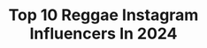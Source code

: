 ---
title: Top 10 Reggae Instagram Influencers In 2024
description: >-
  Find top reggae Instagram influencers in 2024. Most popular hashtags: #mexico #fashion #love.
platform: Instagram
hits: 2387
text_top: See the best Instagram profiles on inBeat.
text_bottom: Our search engine aggregates 2387 Instagram influencers like this for you to pitch.
profiles:
  - username: "labellakath"
    fullname: >-
      Bellakath
    bio: >-
      Booking:+52 56 1110 5061 ⭐️⬇️ Mexican reggaetonera pioneer 💜🇲🇽👸🏻🦁 👑Sello: @lamafiadelperreo_ ✨ YA DISPONIBLE “Kittyponeo” 🎀✨⤵️
    location: "Mexico"
    followers: 2132251
    engagement: 435
    commentsToLikes: 0.002476
    id: ckaozoa0hmnqu0i78vkjm34cz
    verified: false
    hashtags: "#spotifyequal"
  - username: "lauraglentemose"
    fullname: >-
      🌞 Laura Glentemose
    bio: >-
      CPH🇩🇰 studied spanish and lived in 🇪🇸 & South America alone 🇨🇴🇦🇷🇺🇾🇵🇪🇪🇨 enamorada en la vida con reggaeton y bachata todavía 💌lauraglentemose@gmail.com
    location: "Spain"
    followers: 94511
    engagement: 373
    commentsToLikes: 0.003711
    id: ck6tpzsl0olgk0j71350ep0wm
    verified: false
    hashtags: ""
  - username: "bimacho_bstrd"
    fullname: >-
      bimacho
    bio: >-
      🔵 #business 0851-8688-8823 ⚫️ @anggur_ot ⚫️ @morevapor.id ⚫️ @bravesboy_official ⚫️ @lukaofficial86 ⚫️ @reggaendugal
    location: "Indonesia"
    followers: 242586
    engagement: 285
    commentsToLikes: 0.012102
    id: ck14hh7j0abeh0i193vp6xgo6
    verified: false
    hashtags: "#76merdekaheppiii, #76heppiiicommunity, #indonesiaadalahkita, #boogiedownbar"
  - username: "bajabeachfest"
    fullname: >-
      Baja Beach Fest
    bio: >-
      The Reggaeton & Latin Music Festival 🌊August 9th-11th 🏝️Rosarito, MX 🍑Rauw Alejandro, Kali Uchis, Peso Pluma & más 🔊Passes SOLD OUT Lyte Waitlist👇🏽
    location: "Mexico"
    followers: 421904
    engagement: 359
    commentsToLikes: 0.021120
    id: ck0u28h24z6l90i19v3e2pa6o
    verified: true
    hashtags: "#rosarito, #nyc, #menoshatem, #donomar"
  - username: "maltymaiden"
    fullname: >-
      H E A T H E R
    bio: >-
      ➵ The Original MALTY MAIDEN 🍻🧿🍄 ➵ Craft Beer Addict w/ a Fashion Lifestyle * Wife * Mama * Reggae * Camping * CycleBar 📧 heather@maltymaiden.com
    location: "United States"
    followers: 30590
    engagement: 238
    commentsToLikes: 0.032987
    id: ck5zr6mglw0890i14z5axnkzo
    verified: false
    hashtags: "#doubleipa, #florida, #explorepage, #beergirl"
  - username: "ivyqueendiva"
    fullname: >-
      IvyQueenDiva
    bio: >-
      REGGAETON PIONEER MOTHA 🇵🇷
    location: "United States"
    followers: 8864503
    engagement: 162
    commentsToLikes: 0.004064
    id: ck0tw8w3sef8y0i195slng4ad
    verified: true
    hashtags: "#premiosrollingstoneenespa"
  - username: "samuelbromwich"
    fullname: >-
      Sammy | Birmingham & Beyond ✨
    bio: >-
      - Samuel Stephen Bromwich - Just happy 😊 - Model, socialite & reggae icon… Ok, so maybe not the last one, but still - samuelbromwich@googlemail.com ✉️
    location: "United Kingdom"
    followers: 27381
    engagement: 155
    commentsToLikes: 0.048878
    id: ckf5n5oafwuw50j23agau4hco
    verified: false
    hashtags: "#love, #ad, #thehomeofdrinks, #menswear"
  - username: "theclintwarren"
    fullname: >-
      Clint Warren
    bio: >-
      Midwest 🏔️ Reggae Rock USMC🧂🐶🎖US Peace Corps ☮️ iAfrica 🇿🇦
    location: "United States"
    followers: 31212
    engagement: 157
    commentsToLikes: 0.092569
    id: ck6tyjz1a46to0j71ng79tcd2
    verified: false
    hashtags: "#aussiepuppylove, #cellar59, #australianshepherdpuppy, #rootfirecooperative"
  - username: "romanoaspas"
    fullname: >-
      Romano Aspas
    bio: >-
      Crooner del reggaeton Adicto a las orgías emocionales Compositor #esnifandovida #planazo 👇🏻DALE PLAY👇🏻
    location: ""
    followers: 99761
    engagement: 152
    commentsToLikes: 0.044140
    id: ck9wf7uxjnlbd0j78evcicnv0
    verified: false
    hashtags: "#reggaeton, #rd, #canada, #newsingle"
  - username: "macetaminofen"
    fullname: >-
      Alexis Zárraga
    bio: >-
      Soy Ponceño, zambo, escritor, gurú farandulero, filósofo, podcastero, reggaetonólogo, pinto rejas, hago mudanzas y boto escombros. 🇵🇷🦍🪴🍺 @badabelardo
    location: "Brazil"
    followers: 137314
    engagement: 114
    commentsToLikes: 0.040334
    id: ck5hnz7y0one50i11qw9klx64
    verified: false
    hashtags: "#macetatv, #labibliotecaoculta, #elplaylist, #tepusealeer"
---